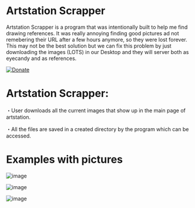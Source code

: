 # Artstation Scrapper

Artstation Scrapper is a program that was intentionally built to help me find drawing references. It was really annoying finding good pictures ad not remebering their URL after a few hours anymore, so they were lost forever. This may not be the best solution but we can fix this problem by just downloading the images (LOTS) in our Desktop and they will server both as eyecandy and as references. 

[![Donate](https://img.shields.io/badge/Donate-PayPal-green.svg)](https://www.paypal.com/paypalme/Klavio)

# **Artstation Scrapper:**

   ・User downloads all the current images that show up in the main page of artstation. 
  
   ・All the files are saved in a created directory by the program which can be accessed.
  

# **Examples with pictures**

![image](https://user-images.githubusercontent.com/47726384/137093541-ff864153-a2df-4f1b-a102-44841959e8b4.png)


![image](https://user-images.githubusercontent.com/47726384/137093564-745de4df-4c8a-495c-b903-daefb5b72892.png)


![image](https://user-images.githubusercontent.com/47726384/137093594-d2b3be9d-ee76-45d7-9a7b-cfdc2c8cc0a5.png)


